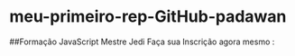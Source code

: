 # meu-primeiro-rep-GitHub-padawan
##Formação JavaScript Mestre Jedi 
Faça sua Inscrição agora mesmo :
